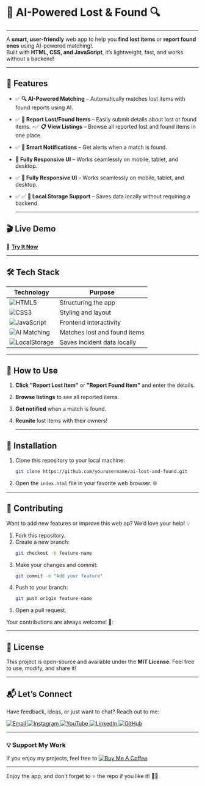 # 🚨 AI-Powered Lost & Found 🔍

---
A **smart, user-friendly** web app to help you **find lost items** or **report found ones** using AI-powered matching!.  
Built with **HTML, CSS, and JavaScript**, it’s lightweight, fast, and works without a backend! 

---
## 🌟 Features
- ✅ **🔍 AI-Powered Matching** – Automatically matches lost items with found reports using AI.  
- ✅ **📢 Report Lost/Found Items** – Easily submit details about lost or found items.
-✅ **📋 View Listings** – Browse all reported lost and found items in one place.
- ✅ **🔔 Smart Notifications** – Get alerts when a match is found. 
- **📱 Fully Responsive UI** – Works seamlessly on mobile, tablet, and desktop.
- ✅ **📱 Fully Responsive UI** – Works seamlessly on mobile, tablet, and desktop.
- ✅ ✅ **💾 Local Storage Support** – Saves data locally without requiring a backend.  


  ---
## 🎬 Live Demo 

🔗 **[Try It Now](https://ai-powered-lost-and-found.netlify.app/)**  

---
## 🛠 Tech Stack 
| Technology | Purpose |
|------------|---------|
| ![HTML5](https://img.shields.io/badge/HTML5-E34F26?style=for-the-badge&logo=html5&logoColor=white) | Structuring the app |
| ![CSS3](https://img.shields.io/badge/CSS3-1572B6?style=for-the-badge&logo=css3&logoColor=white) | Styling and layout |
| ![JavaScript](https://img.shields.io/badge/JavaScript-F7DF1E?style=for-the-badge&logo=javascript&logoColor=black) | Frontend interactivity |
| ![AI Matching](https://img.shields.io/badge/AI%20Matching-FF6F61?style=for-the-badge) | Matches lost and found items | 
| ![LocalStorage](https://img.shields.io/badge/LocalStorage-0000FF?style=for-the-badge) | Saves incident data locally |


---
## 🚀 How to Use
1. **Click "Report Lost Item"** or **"Report Found Item"** and enter the details.  
2. **Browse listings** to see all reported items.
3. **Get notified** when a match is found. 
4. **Reunite** lost items with their owners!  


   ---
## 📜 Installation 
1. Clone this repository to your local machine:  
   ```bash  
   git clone https://github.com/yourusername/ai-lost-and-found.git  
   ```  

2. Open the `index.html` file in your favorite web browser. 🌐  
 

---

## 🤝 Contributing  

Want to add new features or improve this web ap? We’d love your help! 💡  
1. Fork this repository.  
2. Create a new branch:  
   ```bash  
   git checkout -b feature-name  
   ```  
3. Make your changes and commit:  
   ```bash  
   git commit -m "Add your feature"  
   ```  
4. Push to your branch:  
   ```bash  
   git push origin feature-name  
   ```  
5. Open a pull request.  

Your contributions are always welcome! 🌟:


---

## 📜 License  

This project is open-source and available under the **MIT License**. Feel free to use, modify, and share it!  

---

## 📬 Let’s Connect  

Have feedback, ideas, or just want to chat? Reach out to me:  
<div>
  <a href="mailto:onlykelvin06@gmail.com">
    <img src="https://img.shields.io/badge/Email-4285F4?style=for-the-badge&logo=gmail&logoColor=white" alt="Email" />
  </a>
  <a href="https://www.instagram.com/_.yo.kelvin/">
    <img src="https://img.shields.io/badge/Instagram-E4405F?style=for-the-badge&logo=instagram&logoColor=white" alt="Instagram" />
  </a>
  <a href="https://www.youtube.com/@TechTutor_Tv?sub_confirmation=1">
    <img src="https://img.shields.io/badge/YouTube-FF0000?style=for-the-badge&logo=youtube&logoColor=white" alt="YouTube" />
  </a>
  <a href = "https://www.linkedin.com/in/kelvin-agyare-yeboah-6728a7301?utm_source=share&utm_campaign=share_via&utm_content=profile&utm_medium=android_app">
    <img src="https://img.shields.io/badge/LinkedIn-0077B5?style=for-the-badge&logo=linkedin&logoColor=white" alt="LinkedIn" />
  </a>
  <a href="https://github.com/KelvCodes">
    <img src="https://img.shields.io/badge/GitHub-181717?style=for-the-badge&logo=github&logoColor=white" alt="GitHub" />
  </a>
</div>     
 
---
### 💡 Support My Work  
If you enjoy my projects, feel free to [![Buy Me A Coffee](https://img.shields.io/badge/Buy%20Me%20A%20Coffee-%F0%9F%8C%8D-yellow?style=for-the-badge&logo=buy-me-a-coffee&logoColor=black)](https://www.buymeacoffee.com/kelvcodes) 

---
Enjoy the app, and don’t forget to ⭐ the repo if you like it! 🥳✨  


